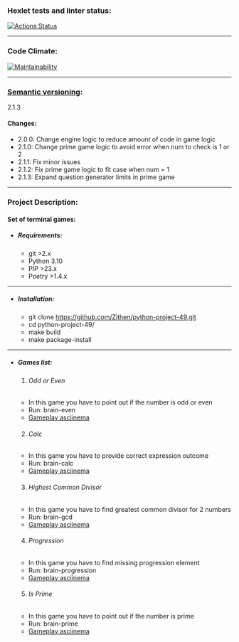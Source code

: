 ### Hexlet tests and linter status:
[![Actions Status](https://github.com/Zithen/python-project-49/workflows/hexlet-check/badge.svg)](https://github.com/Zithen/python-project-49/actions)

---

### Code Climate:
[![Maintainability](https://api.codeclimate.com/v1/badges/d1721ff5250a7261cc26/maintainability)](https://codeclimate.com/github/Zithen/python-project-49/maintainability)

---

### [Semantic versioning](https://semver.org/):
2.1.3
#### Changes:
* 2.0.0: Change engine logic to reduce amount of code in game logic
* 2.1.0: Change prime game logic to avoid error when num to check is 1 or 2
* 2.1.1: Fix minor issues
* 2.1.2: Fix prime game logic to fit case when num = 1
* 2.1.3: Expand question generator limits in prime game

---

### Project Description:
#### Set of terminal games:

* ##### Requirements:
  * git >2.x
  * Python 3.10
  * PIP >23.x
  * Poetry >1.4.x

---

* ##### Installation:
  * git clone https://github.com/Zithen/python-project-49.git
  * cd python-project-49/
  * make build
  * make package-install

---

* ##### Games list:
  1. ###### Odd or Even
    * In this game you have to point out if the number is odd or even
    * Run: brain-even
    * [Gameplay asciinema](https://asciinema.org/a/bpSQbw5Klj0kyFyIOXKSAqjE0)

  2. ###### Calc
    * In this game you have to provide correct expression outcome
    * Run: brain-calc
    * [Gameplay asciinema](https://asciinema.org/a/LQwk3TMs03OZb6OXOep6lNOss)

  3. ###### Highest Common Divisor
    * In this game you have to find greatest common divisor for 2 numbers 
    * Run: brain-gcd
    * [Gameplay asciinema](https://asciinema.org/a/TTdEVt3yChriArzsTSFU6y38F)

  4. ###### Progression
    * In this game you have to find missing progression element 
    * Run: brain-progression
    * [Gameplay asciinema](https://asciinema.org/a/gyghAKDaQg5OMwmlxReMjdB2z)

  5. ###### Is Prime
    * In this game you have to point out if the number is prime 
    * Run: brain-prime
    * [Gameplay asciinema](https://asciinema.org/a/rrOVluBP5gOAkDmhlZGayuIgB)